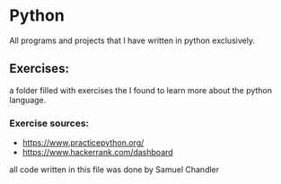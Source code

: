 # Python
All programs and projects that I have written in python exclusively.

## Exercises:
 a folder filled with exercises the I found to learn more about the python language.

### Exercise sources:
- https://www.practicepython.org/
- https://www.hackerrank.com/dashboard

all code written in this file was done by Samuel Chandler
